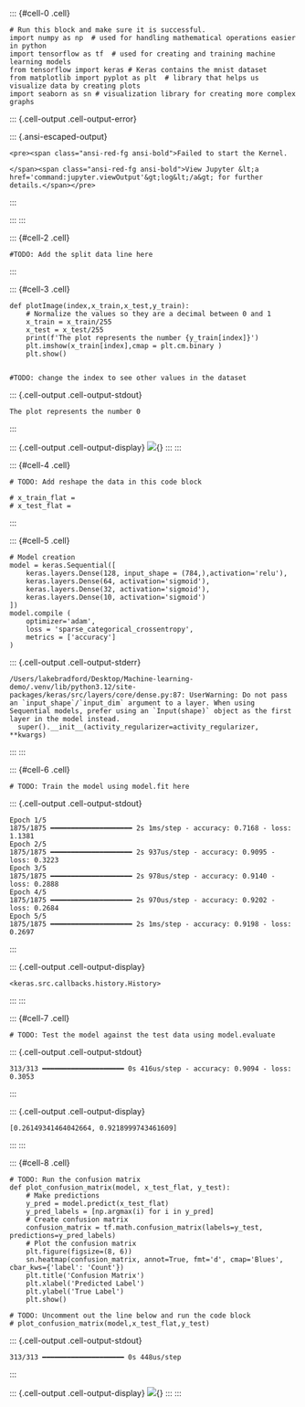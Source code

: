::: {#cell-0 .cell}
``` {.python .cell-code}
# Run this block and make sure it is successful.
import numpy as np  # used for handling mathematical operations easier in python
import tensorflow as tf  # used for creating and training machine learning models 
from tensorflow import keras # Keras contains the mnist dataset
from matplotlib import pyplot as plt  # library that helps us visualize data by creating plots 
import seaborn as sn # visualization library for creating more complex graphs
```

::: {.cell-output .cell-output-error}

::: {.ansi-escaped-output}

```{=html}
<pre><span class="ansi-red-fg ansi-bold">Failed to start the Kernel. 

</span><span class="ansi-red-fg ansi-bold">View Jupyter &lt;a href='command:jupyter.viewOutput'&gt;log&lt;/a&gt; for further details.</span></pre>
```

:::

:::
:::


<!-- WARNING: THIS FILE WAS AUTOGENERATED! DO NOT EDIT! -->

::: {#cell-2 .cell}
``` {.python .cell-code}
#TODO: Add the split data line here
```
:::


::: {#cell-3 .cell}
``` {.python .cell-code}
def plotImage(index,x_train,x_test,y_train):
    # Normalize the values so they are a decimal between 0 and 1
    x_train = x_train/255
    x_test = x_test/255
    print(f'The plot represents the number {y_train[index]}')
    plt.imshow(x_train[index],cmap = plt.cm.binary )
    plt.show()


#TODO: change the index to see other values in the dataset
```

::: {.cell-output .cell-output-stdout}
```
The plot represents the number 0
```
:::

::: {.cell-output .cell-output-display}
![](mnist_files/figure-html/cell-4-output-2.png){}
:::
:::


::: {#cell-4 .cell}
``` {.python .cell-code}
# TODO: Add reshape the data in this code block

# x_train_flat = 
# x_test_flat =
```
:::


::: {#cell-5 .cell}
``` {.python .cell-code}
# Model creation
model = keras.Sequential([
    keras.layers.Dense(128, input_shape = (784,),activation='relu'), 
    keras.layers.Dense(64, activation='sigmoid'), 
    keras.layers.Dense(32, activation='sigmoid'), 
    keras.layers.Dense(10, activation='sigmoid')
])
model.compile (
    optimizer='adam',
    loss = 'sparse_categorical_crossentropy',
    metrics = ['accuracy']
)
```

::: {.cell-output .cell-output-stderr}
```
/Users/lakebradford/Desktop/Machine-learning-demo/.venv/lib/python3.12/site-packages/keras/src/layers/core/dense.py:87: UserWarning: Do not pass an `input_shape`/`input_dim` argument to a layer. When using Sequential models, prefer using an `Input(shape)` object as the first layer in the model instead.
  super().__init__(activity_regularizer=activity_regularizer, **kwargs)
```
:::
:::


::: {#cell-6 .cell}
``` {.python .cell-code}
# TODO: Train the model using model.fit here
```

::: {.cell-output .cell-output-stdout}
```
Epoch 1/5
1875/1875 ━━━━━━━━━━━━━━━━━━━━ 2s 1ms/step - accuracy: 0.7168 - loss: 1.1381
Epoch 2/5
1875/1875 ━━━━━━━━━━━━━━━━━━━━ 2s 937us/step - accuracy: 0.9095 - loss: 0.3223
Epoch 3/5
1875/1875 ━━━━━━━━━━━━━━━━━━━━ 2s 978us/step - accuracy: 0.9140 - loss: 0.2888
Epoch 4/5
1875/1875 ━━━━━━━━━━━━━━━━━━━━ 2s 970us/step - accuracy: 0.9202 - loss: 0.2684
Epoch 5/5
1875/1875 ━━━━━━━━━━━━━━━━━━━━ 2s 1ms/step - accuracy: 0.9198 - loss: 0.2697
```
:::

::: {.cell-output .cell-output-display}
```
<keras.src.callbacks.history.History>
```
:::
:::


::: {#cell-7 .cell}
``` {.python .cell-code}
# TODO: Test the model against the test data using model.evaluate
```

::: {.cell-output .cell-output-stdout}
```
313/313 ━━━━━━━━━━━━━━━━━━━━ 0s 416us/step - accuracy: 0.9094 - loss: 0.3053
```
:::

::: {.cell-output .cell-output-display}
```
[0.26149341464042664, 0.9218999743461609]
```
:::
:::


::: {#cell-8 .cell}
``` {.python .cell-code}
# TODO: Run the confusion matrix
def plot_confusion_matrix(model, x_test_flat, y_test):
    # Make predictions
    y_pred = model.predict(x_test_flat)
    y_pred_labels = [np.argmax(i) for i in y_pred]
    # Create confusion matrix
    confusion_matrix = tf.math.confusion_matrix(labels=y_test, predictions=y_pred_labels)
    # Plot the confusion matrix
    plt.figure(figsize=(8, 6))
    sn.heatmap(confusion_matrix, annot=True, fmt='d', cmap='Blues', cbar_kws={'label': 'Count'})
    plt.title('Confusion Matrix')
    plt.xlabel('Predicted Label')
    plt.ylabel('True Label')
    plt.show()

# TODO: Uncomment out the line below and run the code block
# plot_confusion_matrix(model,x_test_flat,y_test)
```

::: {.cell-output .cell-output-stdout}
```
313/313 ━━━━━━━━━━━━━━━━━━━━ 0s 448us/step
```
:::

::: {.cell-output .cell-output-display}
![](mnist_files/figure-html/cell-9-output-2.png){}
:::
:::


